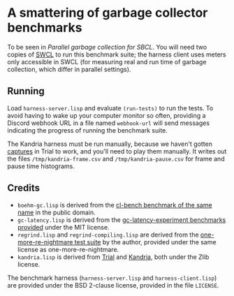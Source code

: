 # A smattering of garbage collector benchmarks

To be seen in *Parallel garbage collection for SBCL*. You will need two copies of
[SWCL](https://github.com/no-defun-allowed/swcl) to run this benchmark suite; the
harness client uses meters only accessible in SWCL (for measuring real and run time
of garbage collection, which differ in parallel settings).

## Running

Load `harness-server.lisp` and evaluate `(run-tests)` to run the tests. To avoid
having to wake up your computer monitor so often, providing a Discord webhook URL
in a file named `webhook-url` will send messages indicating the progress of running
the benchmark suite.

The Kandria harness must be run manually, because we haven't gotten [captures](http://shirakumo.github.io/trial/capture.html)
in Trial to work, and you'll need to play them manually. It writes out the files
`/tmp/kandria-frame.csv` and `/tmp/kandria-pause.csv` for frame and pause time
histograms.

## Credits

- `boehm-gc.lisp` is derived from the [cl-bench benchmark of the same name](https://gitlab.common-lisp.net/ansi-test/cl-bench/-/blob/master/files/boehm-gc.lisp) in the public domain.
- `gc-latency.lisp` is derived from the [gc-latency-experiment benchmarks](https://github.com/WillSewell/gc-latency-experiment/blob/master/common-lisp/main.lisp) [provided](https://github.com/WillSewell/gc-latency-experiment/issues/28) under the MIT license.
- `regrind.lisp` and `regrind-compiling.lisp` are derived from the [one-more-re-nightmare test suite](https://github.com/telekons/one-more-re-nightmare/blob/master/Tests/regrind.lisp) by the author, provided under the same license as one-more-re-nightmare.
- `kandria.lisp` is derived from [Trial](https://github.com/Shirakumo/trial) and [Kandria](https://github.com/Shirakumo/kandria), both under the Zlib license.

The benchmark harness (`harness-server.lisp` and `harness-client.lisp`) are provided
under the BSD 2-clause license, provided in the file `LICENSE`.

